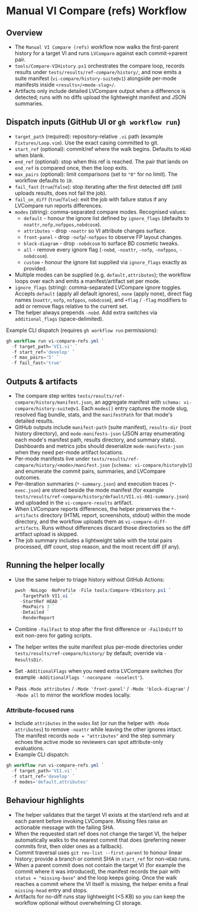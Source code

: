 # Manual VI Compare (refs) Workflow

## Overview

- The `Manual VI Compare (refs)` workflow now walks the first-parent history for a target VI and runs
  `LVCompare` against each commit->parent pair.
- `tools/Compare-VIHistory.ps1` orchestrates the compare loop, records results under
  `tests/results/ref-compare/history/`, and now emits a suite manifest (`vi-compare/history-suite@v1`)
  alongside per-mode manifests inside `<results>/<mode-slug>/`.
- Artifacts only include detailed LVCompare output when a difference is detected; runs with no diffs upload the lightweight
  manifest and JSON summaries.

## Dispatch inputs (GitHub UI or `gh workflow run`)

- `target_path` (required): repository-relative `.vi` path (example `Fixtures/Loop.vim`). Use the exact casing committed
  to git.
- `start_ref` (optional): commit/ref where the walk begins. Defaults to `HEAD` when blank.
- `end_ref` (optional): stop when this ref is reached. The pair that lands on `end_ref` is compared once, then the loop
  exits.
- `max_pairs` (optional): limit comparisons (set to `"0"` for no limit). The workflow defaults to `10`.
- `fail_fast` (`true`/`false`): stop iterating after the first detected diff (still uploads results, does not fail the job).
- `fail_on_diff` (`true`/`false`): exit the job with failure status if any LVCompare run reports differences.
- `modes` (string): comma-separated compare modes. Recognised values:
  - `default` - honour the ignore list defined by `ignore_flags` (defaults to `noattr,nofp,nofppos,nobdcosm`).
  - `attributes` - drop `-noattr` so VI attribute changes surface.
  - `front-panel` - drop `-nofp`/`-nofppos` to observe FP layout changes.
  - `block-diagram` - drop `-nobdcosm` to surface BD cosmetic tweaks.
  - `all` - remove every ignore flag (`-nobd`, `-noattr`, `-nofp`, `-nofppos`, `-nobdcosm`).
  - `custom` - honour the ignore list supplied via `ignore_flags` exactly as provided.
- Multiple modes can be supplied (e.g. `default,attributes`); the workflow loops over each and emits a manifest/artifact
  set per mode.
- `ignore_flags` (string): comma-separated LVCompare ignore toggles. Accepts `default` (apply all default ignores),
  `none` (apply none), direct flag names (`noattr`, `nofp`, `nofppos`, `nobdcosm`), and `+flag` / `-flag` modifiers
  to add or remove flags relative to the current set.
- The helper always prepends `-nobd`. Add extra switches via `additional_flags` (space-delimited).

Example CLI dispatch (requires `gh workflow run` permissions):

```powershell
gh workflow run vi-compare-refs.yml `
  -f target_path='VI1.vi' `
  -f start_ref='develop' `
  -f max_pairs='5' `
  -f fail_fast='true'
```

## Outputs & artifacts

- The compare step writes `tests/results/ref-compare/history/manifest.json`, an aggregate manifest with
  `schema: vi-compare/history-suite@v1`. Each `modes[]` entry captures the mode slug, resolved flag bundle,
  stats, and the `manifestPath` for that mode's detailed results.
- GitHub outputs include `manifest-path` (suite manifest), `results-dir` (root history directory), and
  `mode-manifests-json` (JSON array enumerating each mode's manifest path, results directory, and summary stats).
  Dashboards and metrics jobs should deserialize `mode-manifests-json` when they need per-mode artifact locations.
- Per-mode manifests live under `tests/results/ref-compare/history/<mode>/manifest.json`
  (`schema: vi-compare/history@v1`) and enumerate the commit pairs, summaries, and LVCompare outcomes.
- Per-iteration summaries (`*-summary.json`) and execution traces (`*-exec.json`) are stored beside the mode manifest
  (for example `tests/results/ref-compare/history/default/VI1.vi-001-summary.json`) and uploaded in the
  `vi-compare-results` artifact.
- When LVCompare reports differences, the helper preserves the `*-artifacts` directory (HTML report, screenshots, stdout)
  within the mode directory, and the workflow uploads them as `vi-compare-diff-artifacts`. Runs without differences discard those directories so the
  diff artifact upload is skipped.
- The job summary includes a lightweight table with the total pairs processed, diff count, stop reason, and the most
  recent diff (if any).

## Running the helper locally

- Use the same helper to triage history without GitHub Actions:

  ```powershell
  pwsh -NoLogo -NoProfile -File tools/Compare-VIHistory.ps1 `
    -TargetPath VI1.vi `
    -StartRef HEAD `
    -MaxPairs 3 `
    -Detailed `
    -RenderReport
  ```

- Combine `-FailFast` to stop after the first difference or `-FailOnDiff` to exit non-zero for gating scripts.
- The helper writes the suite manifest plus per-mode directories under `tests/results/ref-compare/history/` by default;
  override via `-ResultsDir`.
- Set `-AdditionalFlags` when you need extra LVCompare switches (for example `-AdditionalFlags '-noconpane -noselect'`).
- Pass `-Mode attributes` / `-Mode 'front-panel'` / `-Mode 'block-diagram'` / `-Mode all` to mirror the workflow modes locally.

### Attribute-focused runs

- Include `attributes` in the `modes` list (or run the helper with `-Mode attributes`) to remove `-noattr` while leaving
  the other ignores intact. The manifest records `mode = "attributes"` and the step summary echoes the active mode so
  reviewers can spot attribute-only evaluations.
- Example CLI dispatch:

```powershell
gh workflow run vi-compare-refs.yml `
  -f target_path='VI1.vi' `
  -f start_ref='develop' `
  -f modes='default,attributes'
```

## Behaviour highlights

- The helper validates that the target VI exists at the start/end refs and at each parent before invoking LVCompare.
  Missing files raise an actionable message with the failing SHA.
- When the requested start ref does not change the target VI, the helper automatically walks to the nearest commit that
  does (preferring newer commits first, then older ones as a fallback).
- Commit traversal uses `git rev-list --first-parent` to honour linear history; provide a branch or commit SHA in
  `start_ref` for non-`HEAD` runs.
- When a parent commit does not contain the target VI (for example the commit where it was introduced), the manifest
  records the pair with `status = "missing-base"` and the loop keeps going. Once the walk reaches a commit where the VI
  itself is missing, the helper emits a final `missing-head` entry and stops.
- Artifacts for no-diff runs stay lightweight (<5 KB) so you can keep the workflow optional without overwhelming CI
  storage.
